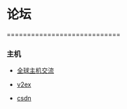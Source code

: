 # 论坛
============================

### 主机
* [全球主机交流](http://www.hostloc.com/)

* [v2ex](http://www.v2ex.com/)
* [csdn](http://www.csdn.com/)
